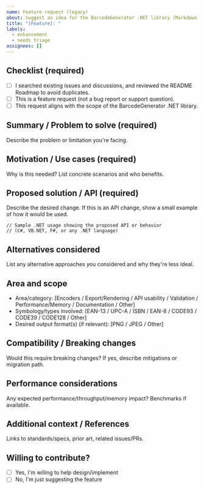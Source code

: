 ```yaml
---
name: Feature request (legacy)
about: Suggest an idea for the BarcodeGenerator .NET library (Markdown alternative; prefer the Issue Form)
title: "[Feature]: "
labels:
  - enhancement
  - needs triage
assignees: []
---
```


<!--
Thanks for filing a bug! Please fill out as much as possible.
Items marked with (required) help us triage faster.
-->

## Checklist (required)
- [ ] I searched existing issues and discussions, and reviewed the README Roadmap to avoid duplicates.
- [ ] This is a feature request (not a bug report or support question).
- [ ] This request aligns with the scope of the BarcodeGenerator .NET library.

## Summary / Problem to solve (required)
Describe the problem or limitation you're facing.

## Motivation / Use cases (required)
Why is this needed? List concrete scenarios and who benefits.

## Proposed solution / API (required)
Describe the desired change. If this is an API change, show a small example of how it would be used.

```
// Sample .NET usage showing the proposed API or behavior
// (C#, VB.NET, F#, or any .NET language)
```

## Alternatives considered
List any alternative approaches you considered and why they're less ideal.

## Area and scope
- Area/category: [Encoders / Export/Rendering / API usability / Validation / Performance/Memory / Documentation / Other]
- Symbology/types involved: [EAN-13 / UPC-A / ISBN / EAN-8 / CODE93 / CODE39 / CODE128 / Other]
- Desired output format(s) (if relevant): [PNG / JPEG / Other]

## Compatibility / Breaking changes
Would this require breaking changes? If yes, describe mitigations or migration path.

## Performance considerations
Any expected performance/throughput/memory impact? Benchmarks if available.

## Additional context / References
Links to standards/specs, prior art, related issues/PRs.

## Willing to contribute?
- [ ] Yes, I'm willing to help design/implement
- [ ] No, I'm just suggesting the feature
